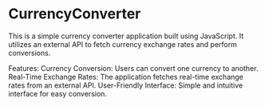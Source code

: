 # CurrencyConverter

This is a simple currency converter application built using JavaScript. It utilizes an external API to fetch currency exchange rates and perform conversions.

Features:
Currency Conversion: Users can convert one currency to another.
Real-Time Exchange Rates: The application fetches real-time exchange rates from an external API.
User-Friendly Interface: Simple and intuitive interface for easy conversion.
